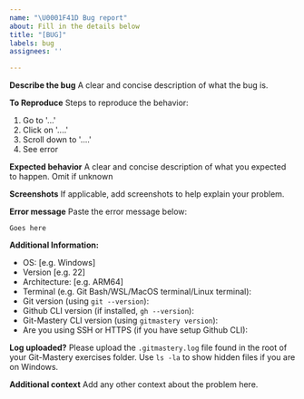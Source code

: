 ```yaml
---
name: "\U0001F41D Bug report"
about: Fill in the details below
title: "[BUG]"
labels: bug
assignees: ''

---
```


**Describe the bug**
A clear and concise description of what the bug is.

**To Reproduce**
Steps to reproduce the behavior:
1. Go to '...'
2. Click on '....'
3. Scroll down to '....'
4. See error

**Expected behavior**
A clear and concise description of what you expected to happen. Omit if unknown

**Screenshots**
If applicable, add screenshots to help explain your problem.

**Error message**
Paste the error message below:

```text
Goes here
```

**Additional Information:**
 - OS: [e.g. Windows]
 - Version [e.g. 22]
 - Architecture: [e.g. ARM64]
 - Terminal (e.g. Git Bash/WSL/MacOS terminal/Linux terminal): 
 - Git version (using `git --version`): 
 - Github CLI version (if installed, `gh --version`): 
 - Git-Mastery CLI version (using `gitmastery version`):
 - Are you using SSH or HTTPS (if you have setup Github CLI): 

**Log uploaded?**
Please upload the `.gitmastery.log` file found in the root of your Git-Mastery exercises folder. Use `ls -la` to show hidden files if you are on Windows.

**Additional context**
Add any other context about the problem here.
